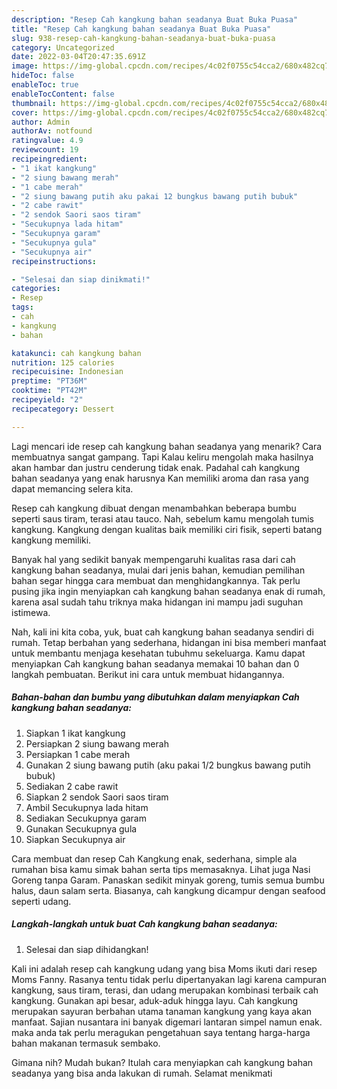 ```yaml
---
description: "Resep Cah kangkung bahan seadanya Buat Buka Puasa"
title: "Resep Cah kangkung bahan seadanya Buat Buka Puasa"
slug: 938-resep-cah-kangkung-bahan-seadanya-buat-buka-puasa
category: Uncategorized
date: 2022-03-04T20:47:35.691Z
image: https://img-global.cpcdn.com/recipes/4c02f0755c54cca2/680x482cq70/cah-kangkung-bahan-seadanya-foto-resep-utama.jpg
hideToc: false
enableToc: true
enableTocContent: false
thumbnail: https://img-global.cpcdn.com/recipes/4c02f0755c54cca2/680x482cq70/cah-kangkung-bahan-seadanya-foto-resep-utama.jpg
cover: https://img-global.cpcdn.com/recipes/4c02f0755c54cca2/680x482cq70/cah-kangkung-bahan-seadanya-foto-resep-utama.jpg
author: Admin
authorAv: notfound
ratingvalue: 4.9
reviewcount: 19
recipeingredient:
- "1 ikat kangkung"
- "2 siung bawang merah"
- "1 cabe merah"
- "2 siung bawang putih aku pakai 12 bungkus bawang putih bubuk"
- "2 cabe rawit"
- "2 sendok Saori saos tiram"
- "Secukupnya lada hitam"
- "Secukupnya garam"
- "Secukupnya gula"
- "Secukupnya air"
recipeinstructions:

- "Selesai dan siap dinikmati!"
categories:
- Resep
tags:
- cah
- kangkung
- bahan

katakunci: cah kangkung bahan 
nutrition: 125 calories
recipecuisine: Indonesian
preptime: "PT36M"
cooktime: "PT42M"
recipeyield: "2"
recipecategory: Dessert

---
```



Lagi mencari ide resep cah kangkung bahan seadanya yang menarik? Cara membuatnya sangat gampang. Tapi Kalau keliru mengolah maka hasilnya akan hambar dan justru cenderung tidak enak. Padahal cah kangkung bahan seadanya yang enak harusnya Kan memiliki aroma dan rasa yang dapat memancing selera kita.


Resep cah kangkung dibuat dengan menambahkan beberapa bumbu seperti saus tiram, terasi atau tauco. Nah, sebelum kamu mengolah tumis kangkung. Kangkung dengan kualitas baik memiliki ciri fisik, seperti batang kangkung memiliki.

Banyak hal yang sedikit banyak mempengaruhi kualitas rasa dari cah kangkung bahan seadanya, mulai dari jenis bahan, kemudian pemilihan bahan segar hingga cara membuat dan menghidangkannya. Tak perlu pusing jika ingin menyiapkan cah kangkung bahan seadanya enak di rumah, karena asal sudah tahu triknya maka hidangan ini mampu jadi suguhan istimewa.


Nah, kali ini kita coba, yuk, buat cah kangkung bahan seadanya sendiri di rumah. Tetap berbahan yang sederhana, hidangan ini bisa memberi manfaat untuk membantu menjaga kesehatan tubuhmu sekeluarga. Kamu dapat menyiapkan Cah kangkung bahan seadanya memakai 10 bahan dan 0 langkah pembuatan. Berikut ini cara untuk membuat hidangannya.

<!--inarticleads1-->

##### Bahan-bahan dan bumbu yang dibutuhkan dalam menyiapkan Cah kangkung bahan seadanya:

1. Siapkan 1 ikat kangkung
1. Persiapkan 2 siung bawang merah
1. Persiapkan 1 cabe merah
1. Gunakan 2 siung bawang putih (aku pakai 1/2 bungkus bawang putih bubuk)
1. Sediakan 2 cabe rawit
1. Siapkan 2 sendok Saori saos tiram
1. Ambil Secukupnya lada hitam
1. Sediakan Secukupnya garam
1. Gunakan Secukupnya gula
1. Siapkan Secukupnya air


Cara membuat dan resep Cah Kangkung enak, sederhana, simple ala rumahan bisa kamu simak bahan serta tips memasaknya. Lihat juga Nasi Goreng tanpa Garam. Panaskan sedikit minyak goreng, tumis semua bumbu halus, daun salam serta. Biasanya, cah kangkung dicampur dengan seafood seperti udang. 

<!--inarticleads2-->

##### Langkah-langkah untuk buat Cah kangkung bahan seadanya:


1. Selesai dan siap dihidangkan!

Kali ini adalah resep cah kangkung udang yang bisa Moms ikuti dari resep Moms Fanny. Rasanya tentu tidak perlu dipertanyakan lagi karena campuran kangkung, saus tiram, terasi, dan udang merupakan kombinasi terbaik cah kangkung. Gunakan api besar, aduk-aduk hingga layu. Cah kangkung merupakan sayuran berbahan utama tanaman kangkung yang kaya akan manfaat. Sajian nusantara ini banyak digemari lantaran simpel namun enak. maka anda tak perlu meragukan pengetahuan saya tentang harga-harga bahan makanan termasuk sembako. 

Gimana nih? Mudah bukan? Itulah cara menyiapkan cah kangkung bahan seadanya yang bisa anda lakukan di rumah. Selamat menikmati
